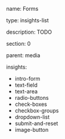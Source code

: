name: Forms

type: insights-list

description: TODO

section: 0

parent: media

insights:
  - intro-form
  - text-field
  - text-area
  - radio-buttons
 - check-boxes 
  - checkbox-groups
  - dropdown-list
  - submit-and-reset
  - image-button






